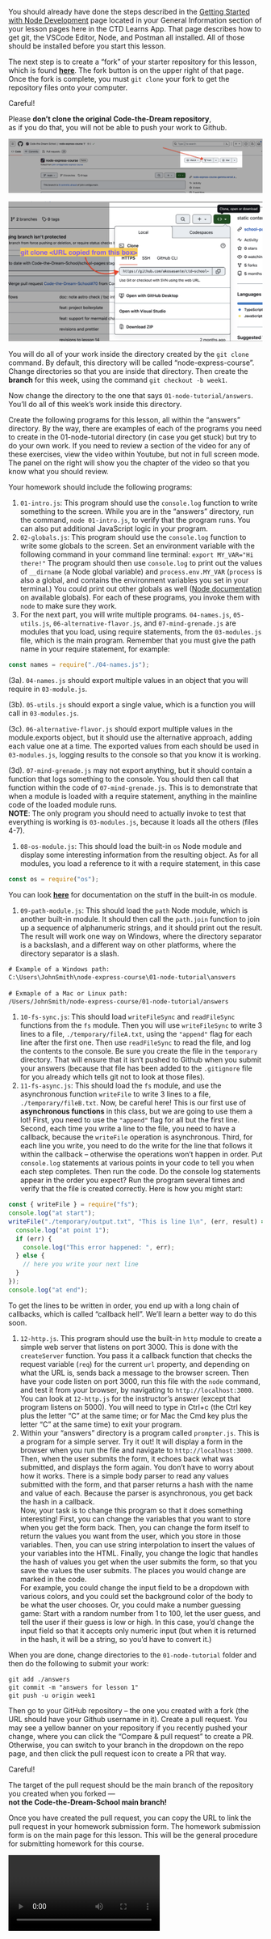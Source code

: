 You should already have done the steps described in the [Getting Started with Node Development](?page=getting-started-with-node-development) page located in your General Information section of your lesson pages here in the CTD Learns App. That page describes how to get git, the VSCode Editor, Node, and Postman all installed. All of those should be installed before you start this lesson.

The next step is to create a “fork” of your starter repository for this lesson, which is found **[here](https://github.com/Code-the-Dream-School/node-express-course)**. The fork button is on the upper right of that page. Once the fork is complete, you must `git clone` your fork to get the repository files onto your computer.

Careful!

Please **don’t clone the original Code-the-Dream repository**,  
as if you do that, you will not be able to push your work to Github.

![Fork repo screenshot](https://github.com/Code-the-Dream-School/node-v3/blob/ddfcd7daf63eab7e0a71ebdfaa26290016760ef7/assignments/images/fork-button.png?raw=true)

![Git clone command screenshot](https://github.com/Code-the-Dream-School/node-v3/blob/ddfcd7daf63eab7e0a71ebdfaa26290016760ef7/assignments/images/git-clone.png?raw=true)

You will do all of your work inside the directory created by the `git clone` command. By default, this directory will be called “node-express-course”. Change directories so that you are inside that directory. Then create the **branch** for this week, using the command `git checkout -b week1`.

Now change the directory to the one that says `01-node-tutorial/answers`. You’ll do all of this week’s work inside this directory.

Create the following programs for this lesson, all within the “answers” directory. By the way, there are examples of each of the programs you need to create in the 01-node-tutorial directory (in case you get stuck) but try to do your own work. If you need to review a section of the video for any of these exercises, view the video within Youtube, but not in full screen mode. The panel on the right will show you the chapter of the video so that you know what you should review.

Your homework should include the following programs:

1. `01-intro.js`: This program should use the `console.log` function to write something to the screen. While you are in the “answers” directory, run the command, `node 01-intro.js`, to verify that the program runs. You can also put additional JavaScript logic in your program.
2. `02-globals.js`: This program should use the `console.log` function to write some globals to the screen. Set an environment variable with the following command in your command line terminal: `export MY_VAR="Hi there!"` The program should then use `console.log` to print out the values of `__dirname` (a Node global variable) and `process.env.MY_VAR` (`process` is also a global, and contains the environment variables you set in your terminal.) You could print out other globals as well ([Node documentation](https://nodejs.org/api/globals.html#global-objects) on available globals). For each of these programs, you invoke them with `node` to make sure they work.
3. For the next part, you will write multiple programs. `04-names.js`, `05-utils.js`, `06-alternative-flavor.js`, and `07-mind-grenade.js` are modules that you load, using require statements, from the `03-modules.js` file, which is the main program. Remember that you must give the path name in your require statement, for example:

```javascript
const names = require("./04-names.js");
```

(3a). `04-names.js` should export multiple values in an object that you will require in `03-module.js`.

(3b). `05-utils.js` should export a single value, which is a function you will call in `03-modules.js`.

(3c). `06-alternative-flavor.js` should export multiple values in the module.exports object, but it should use the alternative approach, adding each value one at a time. The exported values from each should be used in `03-modules.js`, logging results to the console so that you know it is working.

(3d). `07-mind-grenade.js` may not export anything, but it should contain a function that logs something to the console. You should then call that function within the code of `07-mind-grenade.js`. This is to demonstrate that when a module is loaded with a require statement, anything in the mainline code of the loaded module runs.  
**NOTE**: The only program you should need to actually invoke to test that everything is working is `03-modules.js`, because it loads all the others (files 4-7).

1. `08-os-module.js`: This should load the built-in `os` Node module and display some interesting information from the resulting object. As for all modules, you load a reference to it with a require statement, in this case

```javascript
const os = require("os");
```

You can look **[here](https://nodejs.org/api/os.html)** for documentation on the stuff in the built-in os module.

1. `09-path-module.js`: This should load the `path` Node module, which is another built-in module. It should then call the `path.join` function to join up a sequence of alphanumeric strings, and it should print out the result. The result will work one way on Windows, where the directory separator is a backslash, and a different way on other platforms, where the directory separator is a slash.

```
# Example of a Windows path:
C:\Users\JohnSmith\node-express-course\01-node-tutorial\answers

# Exmaple of a Mac or Linux path:
/Users/JohnSmith/node-express-course/01-node-tutorial/answers
```

1. `10-fs-sync.js`: This should load `writeFileSync` and `readFileSync` functions from the `fs` module. Then you will use `writeFileSync` to write 3 lines to a file, `./temporary/fileA.txt`, using the `"append"` flag for each line after the first one. Then use `readFileSync` to read the file, and log the contents to the console. Be sure you create the file in the `temporary` directory. That will ensure that it isn’t pushed to Github when you submit your answers (because that file has been added to the `.gitignore` file for you already which tells git not to look at those files).
2. `11-fs-async.js`: This should load the `fs` module, and use the asynchronous function `writeFile` to write 3 lines to a file, `./temporary/fileB.txt`. Now, be careful here! This is our first use of **asynchronous functions** in this class, but we are going to use them a lot! First, you need to use the `"append"` flag for all but the first line. Second, each time you write a line to the file, you need to have a callback, because the `writeFile` operation is asynchronous. Third, for each line you write, you need to do the write for the line that follows it within the callback – otherwise the operations won’t happen in order. Put `console.log` statements at various points in your code to tell you when each step completes. Then run the code. Do the console log statements appear in the order you expect? Run the program several times and verify that the file is created correctly. Here is how you might start:

```javascript
const { writeFile } = require("fs");
console.log("at start");
writeFile("./temporary/output.txt", "This is line 1\n", (err, result) => {
  console.log("at point 1");
  if (err) {
    console.log("This error happened: ", err);
  } else {
    // here you write your next line
  }
});
console.log("at end");
```

To get the lines to be written in order, you end up with a long chain of callbacks, which is called “callback hell”. We’ll learn a better way to do this soon.

1. `12-http.js`. This program should use the built-in `http` module to create a simple web server that listens on port 3000\. This is done with the `createServer` function. You pass it a callback function that checks the request variable (`req`) for the current `url` property, and depending on what the URL is, sends back a message to the browser screen. Then have your code listen on port 3000, run this file with the `node` command, and test it from your browser, by navigating to `http://localhost:3000`. You can look at `12-http.js` for the instructor’s answer (except that program listens on 5000). You will need to type in Ctrl+c (the Ctrl key plus the letter “C” at the same time; or for Mac the Cmd key plus the letter “C” at the same time) to exit your program.
2. Within your “answers” directory is a program called `prompter.js`. This is a program for a simple server. Try it out! It will display a form in the browser when you run the file and navigate to `http://localhost:3000`. Then, when the user submits the form, it echoes back what was submitted, and displays the form again. You don’t have to worry about how it works. There is a simple body parser to read any values submitted with the form, and that parser returns a hash with the name and value of each. Because the parser is asynchronous, you get back the hash in a callback.  
Now, your task is to change this program so that it does something interesting! First, you can change the variables that you want to store when you get the form back. Then, you can change the form itself to return the values you want from the user, which you store in those variables. Then, you can use string interpolation to insert the values of your variables into the HTML. Finally, you change the logic that handles the hash of values you get when the user submits the form, so that you save the values the user submits. The places you would change are marked in the code.  
For example, you could change the input field to be a dropdown with various colors, and you could set the background color of the body to be what the user chooses. Or, you could make a number guessing game: Start with a random number from 1 to 100, let the user guess, and tell the user if their guess is low or high. In this case, you’d change the input field so that it accepts only numeric input (but when it is returned in the hash, it will be a string, so you’d have to convert it.)

When you are done, change directories to the `01-node-tutorial` folder and then do the following to submit your work:

```
git add ./answers
git commit -m "answers for lesson 1"
git push -u origin week1
```

Then go to your GitHub repository – the one you created with a fork (the URL should have your Github username in it). Create a pull request. You may see a yellow banner on your repository if you recently pushed your change, where you can click the “Compare & pull request” to create a PR. Otherwise, you can switch to your branch in the dropdown on the repo page, and then click the pull request icon to create a PR that way.

Careful!

The target of the pull request should be the main branch of the repository  
you created when you forked —  
**not the Code-the-Dream-School main branch!**

Once you have created the pull request, you can copy the URL to link the pull request in your homework submission form. The homework submission form is on the main page for this lesson. This will be the general procedure for submitting homework for this course.

<video title="Open a PR walkthrough" src="./images/submit-pr.mp4" controls="controls" width="300" height="150"></video>


